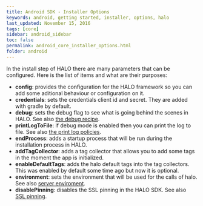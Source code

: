 ```yaml
---
title: Android SDK - Installer Options
keywords: android, getting started, installer, options, halo
last_updated: November 15, 2016
tags: [core]
sidebar: android_sidebar
toc: false
permalink: android_core_installer_options.html
folder: android
---
```


In the install step of HALO there are many parameters that can be configured. Here is the list of items and what are their purposes:

- **config**: provides the configuration for the HALO framework so you can add some aditional behaviour or configuration on it.
- **credentials**: sets the credentials client id and secret. They are added with gradle by default.
- **debug**: sets the debug flag to see what is going behind the scenes in HALO. See also [the debug recipe](./android_core_debug.html).
- **printLogToFile**: if debug mode is enabled then you can print the log to file. See also [the print log policies](./android_core_debug.html#print-log-information-to-file).
- **endProcess**: adds a startup process that will be run during the installation process in HALO.
- **addTagCollector**: adds a tag collector that allows you to add some tags in the moment the app is initialized.
- **enableDefaultTags**: adds the halo default tags into the tag collectors. This was enabled by default some time ago but now it is optional.
- **environment**: sets the environment that will be used for the calls of halo. See also [server enviroment](./android_core_environment.html).
- **disablePinning**: disables the SSL pinning in the HALO SDK. See also [SSL pinning](./android_core_environment.html).
